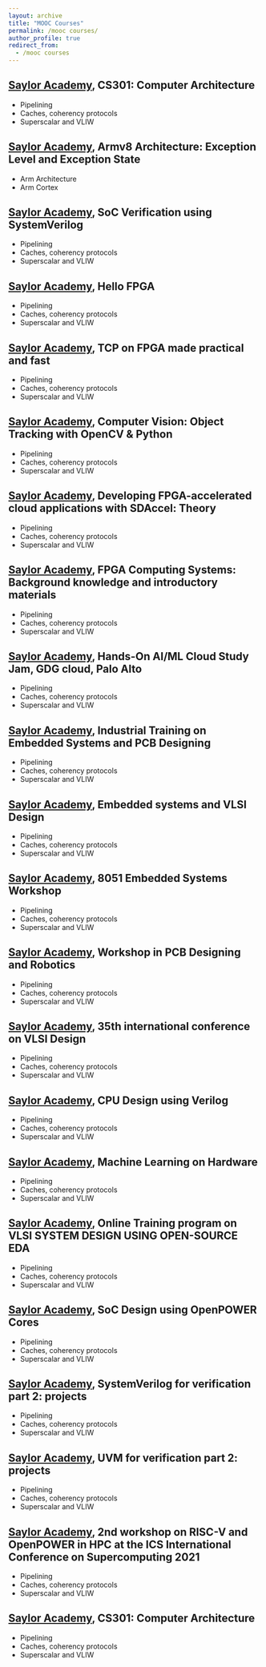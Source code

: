 ```yaml
---
layout: archive
title: "MOOC Courses"
permalink: /mooc courses/
author_profile: true
redirect_from: 
  - /mooc courses
---
```


[Saylor Academy](https://certificates.saylor.org/f19f7b29-e244-4c68-8a11-703b26bcec60#gs.84ymty), CS301: Computer Architecture
--------------------
 - Pipelining
 - Caches, coherency protocols
 - Superscalar and VLIW

[Saylor Academy](https://certificates.saylor.org/f19f7b29-e244-4c68-8a11-703b26bcec60#gs.84ymty), Armv8 Architecture: Exception Level and Exception State
--------------------
 - Arm Architecture
 - Arm Cortex

[Saylor Academy](https://certificates.saylor.org/f19f7b29-e244-4c68-8a11-703b26bcec60#gs.84ymty), SoC Verification using SystemVerilog
--------------------
 - Pipelining
 - Caches, coherency protocols
 - Superscalar and VLIW

[Saylor Academy](https://certificates.saylor.org/f19f7b29-e244-4c68-8a11-703b26bcec60#gs.84ymty), Hello FPGA
--------------------
 - Pipelining
 - Caches, coherency protocols
 - Superscalar and VLIW

[Saylor Academy](https://certificates.saylor.org/f19f7b29-e244-4c68-8a11-703b26bcec60#gs.84ymty), TCP on FPGA made practical and fast
--------------------
 - Pipelining
 - Caches, coherency protocols
 - Superscalar and VLIW

[Saylor Academy](https://certificates.saylor.org/f19f7b29-e244-4c68-8a11-703b26bcec60#gs.84ymty), Computer Vision: Object Tracking with OpenCV & Python
--------------------
 - Pipelining
 - Caches, coherency protocols
 - Superscalar and VLIW

[Saylor Academy](https://certificates.saylor.org/f19f7b29-e244-4c68-8a11-703b26bcec60#gs.84ymty), Developing FPGA-accelerated cloud applications with SDAccel: Theory
--------------------
 - Pipelining
 - Caches, coherency protocols
 - Superscalar and VLIW

[Saylor Academy](https://certificates.saylor.org/f19f7b29-e244-4c68-8a11-703b26bcec60#gs.84ymty), FPGA Computing Systems: Background knowledge and introductory materials
--------------------
 - Pipelining
 - Caches, coherency protocols
 - Superscalar and VLIW

[Saylor Academy](https://certificates.saylor.org/f19f7b29-e244-4c68-8a11-703b26bcec60#gs.84ymty), Hands-On AI/ML Cloud Study Jam, GDG cloud, Palo Alto
--------------------
 - Pipelining
 - Caches, coherency protocols
 - Superscalar and VLIW

[Saylor Academy](https://certificates.saylor.org/f19f7b29-e244-4c68-8a11-703b26bcec60#gs.84ymty), Industrial Training on Embedded Systems and PCB Designing
--------------------
 - Pipelining
 - Caches, coherency protocols
 - Superscalar and VLIW

[Saylor Academy](https://certificates.saylor.org/f19f7b29-e244-4c68-8a11-703b26bcec60#gs.84ymty), Embedded systems and VLSI Design
--------------------
 - Pipelining
 - Caches, coherency protocols
 - Superscalar and VLIW

[Saylor Academy](https://certificates.saylor.org/f19f7b29-e244-4c68-8a11-703b26bcec60#gs.84ymty), 8051 Embedded Systems Workshop
--------------------
 - Pipelining
 - Caches, coherency protocols
 - Superscalar and VLIW

[Saylor Academy](https://certificates.saylor.org/f19f7b29-e244-4c68-8a11-703b26bcec60#gs.84ymty), Workshop in PCB Designing and Robotics
--------------------
 - Pipelining
 - Caches, coherency protocols
 - Superscalar and VLIW

[Saylor Academy](https://certificates.saylor.org/f19f7b29-e244-4c68-8a11-703b26bcec60#gs.84ymty), 35th international conference on VLSI Design
--------------------
 - Pipelining
 - Caches, coherency protocols
 - Superscalar and VLIW

[Saylor Academy](https://certificates.saylor.org/f19f7b29-e244-4c68-8a11-703b26bcec60#gs.84ymty), CPU Design using Verilog
--------------------
 - Pipelining
 - Caches, coherency protocols
 - Superscalar and VLIW

[Saylor Academy](https://certificates.saylor.org/f19f7b29-e244-4c68-8a11-703b26bcec60#gs.84ymty), Machine Learning on Hardware
--------------------
 - Pipelining
 - Caches, coherency protocols
 - Superscalar and VLIW

[Saylor Academy](https://certificates.saylor.org/f19f7b29-e244-4c68-8a11-703b26bcec60#gs.84ymty), Online Training program on VLSI SYSTEM DESIGN USING OPEN-SOURCE EDA
--------------------
 - Pipelining
 - Caches, coherency protocols
 - Superscalar and VLIW

[Saylor Academy](https://certificates.saylor.org/f19f7b29-e244-4c68-8a11-703b26bcec60#gs.84ymty), SoC Design using OpenPOWER Cores
--------------------
 - Pipelining
 - Caches, coherency protocols
 - Superscalar and VLIW

[Saylor Academy](https://certificates.saylor.org/f19f7b29-e244-4c68-8a11-703b26bcec60#gs.84ymty), SystemVerilog for verification part 2: projects
--------------------
 - Pipelining
 - Caches, coherency protocols
 - Superscalar and VLIW

[Saylor Academy](https://certificates.saylor.org/f19f7b29-e244-4c68-8a11-703b26bcec60#gs.84ymty), UVM for verification part 2: projects
--------------------
 - Pipelining
 - Caches, coherency protocols
 - Superscalar and VLIW

[Saylor Academy](https://certificates.saylor.org/f19f7b29-e244-4c68-8a11-703b26bcec60#gs.84ymty), 2nd workshop on RISC-V and OpenPOWER in HPC at the ICS International Conference on Supercomputing 2021
--------------------
 - Pipelining
 - Caches, coherency protocols
 - Superscalar and VLIW

[Saylor Academy](https://certificates.saylor.org/f19f7b29-e244-4c68-8a11-703b26bcec60#gs.84ymty), CS301: Computer Architecture
--------------------
 - Pipelining
 - Caches, coherency protocols
 - Superscalar and VLIW

   
